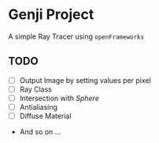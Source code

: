 # Genji Project
A simple Ray Tracer using `openFrameworks`

## TODO
- [ ] Output Image by setting values per pixel
- [ ] Ray Class
- [ ] Intersection with *Sphere* 
- [ ] Antialiasing
- [ ] Diffuse Material
- And so on ...
